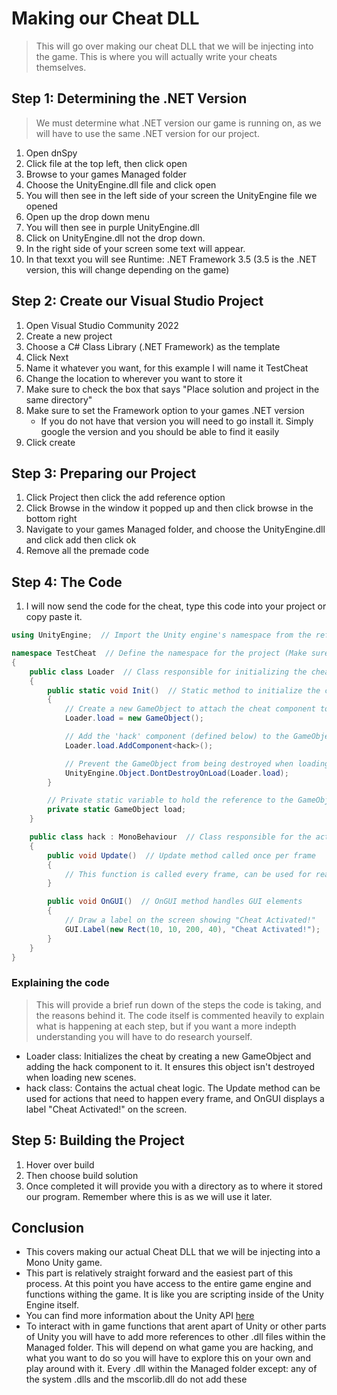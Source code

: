 # Making our Cheat DLL
> This will go over making our cheat DLL that we will be injecting into the game. This is where you will actually write your cheats themselves.

## Step 1: Determining the .NET Version
>  We must determine what .NET version our game is running on, as we will have to use the same .NET version for our project.
1. Open dnSpy
2. Click file at the top left, then click open
3. Browse to your games Managed folder
4. Choose the UnityEngine.dll file and click open
5. You will then see in the left side of your screen the UnityEngine file we opened
6. Open up the drop down menu
7. You will then see in purple UnityEngine.dll
8. Click on UnityEngine.dll not the drop down.
9. In the right side of your screen some text will appear.
10. In that texxt you will see Runtime: .NET Framework 3.5 (3.5 is the .NET version, this will change depending on the game)

## Step 2: Create our Visual Studio Project
1. Open Visual Studio Community 2022
2. Create a new project
3. Choose a C# Class Library (.NET Framework) as the template
4. Click Next
5. Name it whatever you want, for this example I will name it TestCheat
6. Change the location to wherever you want to store it
7. Make sure to check the box that says "Place solution and project in the same directory"
8. Make sure to set the Framework option to your games .NET version
    - If you do not have that version you will need to go install it. Simply google the version and you should be able to find it easily
9. Click create

## Step 3: Preparing our Project
1. Click Project then click the add reference option
2. Click Browse in the window it popped up and then click browse in the bottom right
3. Navigate to your games Managed folder, and choose the UnityEngine.dll and click add then click ok
4. Remove all the premade code

## Step 4: The Code
1. I will now send the code for the cheat, type this code into your project or copy paste it.
``` c#
using UnityEngine;  // Import the Unity engine's namespace from the refernce we added

namespace TestCheat  // Define the namespace for the project (Make sure this is the same as your overall projects name)
{
    public class Loader  // Class responsible for initializing the cheat (I reccommend leaving it named Loader for ease of use)
    {
        public static void Init()  // Static method to initialize the cheat loader (I reccommend leaving it named Loader for ease of use)
        {
            // Create a new GameObject to attach the cheat component to
            Loader.load = new GameObject();

            // Add the 'hack' component (defined below) to the GameObject
            Loader.load.AddComponent<hack>();

            // Prevent the GameObject from being destroyed when loading new scenes
            UnityEngine.Object.DontDestroyOnLoad(Loader.load);
        }

        // Private static variable to hold the reference to the GameObject
        private static GameObject load;
    }

    public class hack : MonoBehaviour  // Class responsible for the actual cheat behavior
    {
        public void Update()  // Update method called once per frame
        {
            // This function is called every frame, can be used for real-time logic
        }

        public void OnGUI()  // OnGUI method handles GUI elements
        {
            // Draw a label on the screen showing "Cheat Activated!"
            GUI.Label(new Rect(10, 10, 200, 40), "Cheat Activated!");
        }
    }
}
```
### Explaining the code
> This will provide a brief run down of the steps the code is taking, and the reasons behind it. The code itself is commented heavily to explain what is happening at each step, but if you want a more indepth understanding you will have to do research yourself.
- Loader class: Initializes the cheat by creating a new GameObject and adding the hack component to it. It ensures this object isn't destroyed when loading new scenes.
- hack class: Contains the actual cheat logic. The Update method can be used for actions that need to happen every frame, and OnGUI displays a label "Cheat Activated!" on the screen.

## Step 5: Building the Project
1. Hover over build
2. Then choose build solution
3. Once completed it will provide you with a directory as to where it stored our program. Remember where this is as we will use it later.

## Conclusion
- This covers making our actual Cheat DLL that we will be injecting into a Mono Unity game.
- This part is relatively straight forward and the easiest part of this process. At this point you have access to the entire game engine and functions withing the game. It is like you are scripting inside of the Unity Engine itself.
- You can find more information about the Unity API [here](https://docs.unity3d.com/ScriptReference/)
- To interact with in game functions that arent apart of Unity or other parts of Unity you will have to add more references to other .dll files within the Managed folder. This will depend on what game you are hacking, and what you want to do so you will have to explore this on your own and play around with it. Every .dll within the Managed folder except: any of the system .dlls and the mscorlib.dll do not add these
